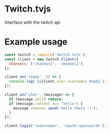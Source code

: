 # Twitch.tvjs

Interface with the twitch api

# Example usage

```js
const twitch = require('twitch.tvjs');
const client = new twitch.Client({
  channels: ['channel1', 'channel2'],
});

client.on('ready', () => {
  console.log(`${client.user.username} Ready`);
});

client.on('chat', (message) => {
  if (message.self) return;
  if (message.content === 'hello') {
    message.channel.send('hello there :)');
  }
});

client.login('<username>', 'oauth:<password>');
```

